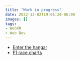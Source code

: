 ```yaml
---
title: "Work in progress"
date: 2022-12-02T19:01:24-06:00
images: []
tags:
- WebXR
- Web Dev
---
```


- [Enter the hangar](/hangar)
- [F1 race charts](/race-charts)
